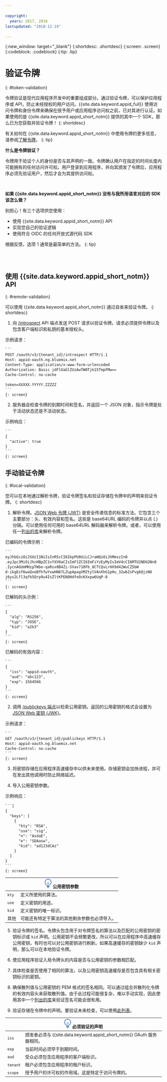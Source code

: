 ```yaml
---

copyright:
  years: 2017, 2018
lastupdated: "2018-12-19"

---
```


{:new_window: target="_blank"}
{:shortdesc: .shortdesc}
{:screen: .screen}
{:codeblock: .codeblock}
{:tip: .tip}


# 验证令牌
{: #token-validation}

令牌验证是现代应用程序开发中的重要组成部分。通过验证令牌，可以保护应用程序或 API，防止未经授权的用户访问。{{site.data.keyword.appid_full}} 使用访问令牌和身份令牌来确保在授予用户或应用程序访问权之前，已对其进行认证。如果使用的是 {{site.data.keyword.appid_short_notm}} 提供的其中一个 SDK，那么已为您获取并验证令牌！
{: shortdesc}

有关如何在 {{site.data.keyword.appid_short_notm}} 中使用令牌的更多信息，请参阅[了解令牌](authorization.html#tokens)。
{: tip}

**什么是令牌验证？**

令牌用于验证个人的身份是否与其声明的一致。令牌确认用户在指定的时间长度内可能拥有的任何访问许可权。用户登录到应用程序，并向其颁发了令牌后，应用程序必须先验证用户，然后才会为其提供访问权。

</br>

**如果 {{site.data.keyword.appid_short_notm}} 没有与我所用语言对应的 SDK 该怎么做？**

别担心！有三个选项供您使用：

* 使用 {{site.data.keyword.appid_short_notm}} API
* 实现您自己的验证逻辑
* 使用符合 OIDC 的任何开放式源代码 SDK

根据反馈，选项 1 通常是最简单的方法。
{: tip}

</br>
</br>

## 使用 {{site.data.keyword.appid_short_notm}} API
{: #remote-validation}

可以使用 {{site.data.keyword.appid_short_notm}} 通过自省来验证令牌。
{: shortdesc}

1. 向 [/introspect](https://appid-oauth.ng.bluemix.net/swagger-ui/#!/Authorization_Server_V3/introspect) API 端点发送 POST 请求以验证令牌。请求必须提供令牌以及包含客户端标识和私钥的基本授权头。

  示例请求：

    ```
    POST /oauth/v3/{tenant_id}/introspect HTTP/1.1
    Host: appid-oauth.ng.bluemix.net
    Content-Type: application/x-www-form-urlencoded
    Authorization: Basic jdFlUaGlZUzAwTW0Tjk15TmpFMw==
    Cache-Control: no-cache

    token=XXXXX.YYYYY.ZZZZZ
    ```
    {: screen}

2. 服务器会检查令牌的到期时间和签名，并返回一个 JSON 对象，指示令牌是处于活动状态还是不活动状态。

  示例响应：

    ```
    {
      "active": true
    }
    ```
    {: screen}


## 手动验证令牌
{: #local-validation}

您可以在本地通过解析令牌，验证令牌签名和验证存储在令牌中的声明来验证令牌。
{: shortdesc}


1. 解析令牌。[JSON Web 令牌 (JWT)](https://tools.ietf.org/html/rfc7519) 是安全传递信息的标准方法。它包含三个主要部分：头、有效内容和签名。这些是 base64URL 编码的令牌并以点 (.) 分隔。可以使用任何可用的 base64URL 解码器来解析令牌。或者，可以使用任一[列出的库](https://jwt.io/#libraries-io)来解析令牌。

  已编码的令牌示例：

    ```
    eyJhbGciOiJSUzI1NiIsInR5cCI6IkpPU0UiLCJraWQiOiJhMmszIn0
    .eyJpc3MiOiJhcHBpZC1vYXV0aCIsImF1ZCI6ImFiYzEyMyIsImV4cCI6MTU2NDU2Nn0
    .IycnAGUmMHzpTWbe-qaRsx0B4Zi-SVav710Fb_8CTCQvLrHX9d42WuCZ5bW
    d-ikgEsf6waQxeBfhfwYxwHN87LZupApagVMZtylVAnXhG1pHu_32wbZsPvg6QjzNO
    j6ys2Lfl3qfb5Qrp9u4IsZltKPEN8HdfeOcKXxpw6UqP-8
    ```
    {: screen}

  已解码的头示例：

    ```
    {
      "alg": "RS256",
      "typ": "JOSE",
      "kid": "a2k3"
    }
    ```
    {: screen}

  已解码的有效内容：

    ```
    {
      "iss": "appid-oauth",
      "aud": "abc123",
      "exp": 1564566
    }
    ```
    {: screen}

2. 调用 [/publickeys 端点](https://appid-oauth.ng.bluemix.net/swagger-ui/#!/Authorization_Server_V3/publicKeys)以检索公用密钥。返回的公用密钥的格式会设置为 [JSON Web 密钥 (JWK)](https://tools.ietf.org/html/rfc7517)。

  示例请求：

    ```
    GET /oauth/v3/{tenant_id}/publickeys HTTP/1.1
    Host: appid-oauth.ng.bluemix.net
    Cache-Control: no-cache
    ```
    {: screen}

3. 将密钥存储在应用程序高速缓存中以供未来使用。存储密钥会加快进程，并可在发出其他调用时防止网络延迟。

4. 导入公用密钥参数。

  示例响应：

    ```]
    {
      "keys": [
        {
          "kty": "RSA",
          "use": "sig",
          "n": "AsdaE",
          "e": "SDAasw",
          "kid": "ad123dCAz"
        }
      ]
    }
    ```
    {: screen}

  <table>
    <thead>
      <th colspan=2><img src="images/idea.png" alt="“更多信息”图标"/> 公用密钥参数</th>
    </thead>
    <tbody>
      <tr>
        <td><code>kty</code></td>
        <td>定义所使用的算法。</td>
      </tr>
      <tr>
        <td><code>use</code></td>
        <td>定义密钥的用途。</td>
      </tr>
      <tr>
        <td><code>kid</code></td>
        <td>定义密钥的唯一标识。</td>
      </tr>
      <tr>
        <td>其他</td>
        <td>可能还有特定于算法的其他剩余参数也必须导入。</td>
      </tr>
    </tbody>
  </table>

5. 验证令牌的签名。令牌头包含用于对令牌签名的算法以及匹配的公用密钥的密钥标识或 `kid` 声明。公用密钥不会频繁更改，所以可以在应用程序中高速缓存公用密钥，有时也可以对公用密钥进行刷新。如果高速缓存的密钥缺少 `kid` 声明，那么可以在本地验证令牌。

  1. 使应用程序验证入局令牌头的内容是否与公用密钥的参数相匹配。
  2. 具体检查是否使用了相同的算法，以及公用密钥高速缓存是否包含具有相关密钥标识的密钥。
  3. 确保散列值与公用密钥的 PEM 格式的签名相同。可以通过组合并散列化令牌的有效内容头来获取散列值。由于此过程可能很复杂，难以手动实现，因此使用其中一个[列出的库](https://jwt.io/)来验证签名可能会很有用。

6. 验证存储在令牌中的声明。要验证未来检查，可以使用[此列表](http://openid.net/specs/openid-connect-core-1_0.html#IDTokenValidation)。
  <table>
    <thead>
      <th colspan=2><img src="images/idea.png" alt="“更多信息”图标"/> 必须验证的声明</th>
    </thead>
    <tbody>
      <tr>
        <td><code>iss</code></td>
        <td>颁发者必须与 {{site.data.keyword.appid_short_notm}} OAuth 服务器相同。</td>
      </tr>
      <tr>
        <td><code>exp</code></td>
        <td>当前时间必须早于到期时间。</td>
      </tr>
      <tr>
        <td><code>aud</code></td>
        <td>受众必须包含应用程序的客户端标识。</td>
      </tr>
      <tr>
        <td><code>tenant</code></td>
        <td>租户必须包含应用程序的租户标识。</td>
      </tr>
      <tr>
        <td><code>scope</code></td>
        <td>授予用户的许可权的作用域。这是特定于访问令牌的。</td>
      </tr>
    </tbody>
  </table>

</br>
</br>
